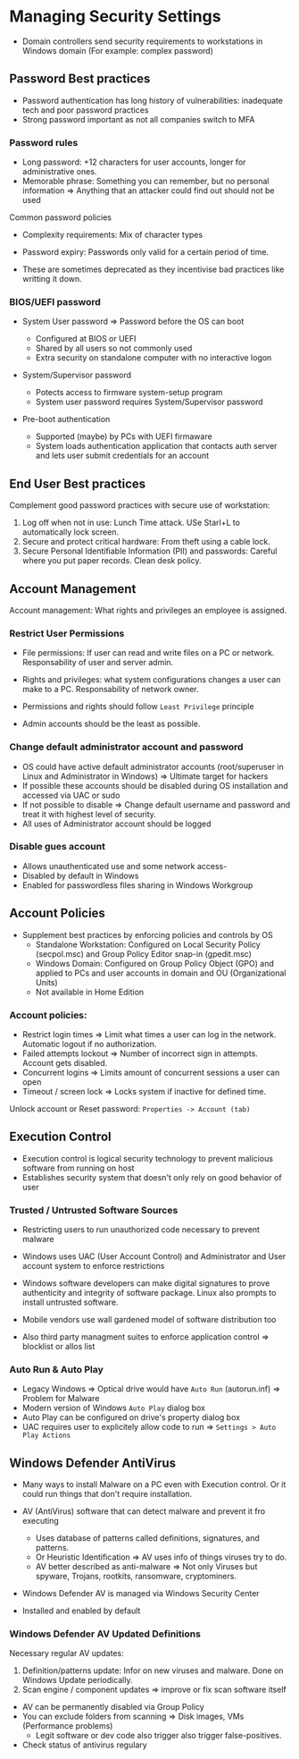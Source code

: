 # Managing Security Settings

- Domain controllers send security requirements to workstations in Windows domain (For example: complex password)

## Password Best practices

- Password authentication has long history of vulnerabilities: inadequate tech and poor password practices
- Strong password important as not all companies switch to MFA

### Password rules
- Long password: +12 characters for user accounts, longer for administrative ones.
- Memorable phrase: Something you can remember, but no personal information => Anything that an attacker could find out should not be used

Common password policies
- Complexity requirements: Mix of character types 
- Password expiry: Passwords only valid for a certain period of time.

- These are sometimes deprecated as they incentivise bad practices like writting it down.

### BIOS/UEFI password
- System User password => Password before the OS can boot
    - Configured at BIOS or UEFI
    - Shared by all users so not commonly used
    - Extra security on standalone computer with no interactive logon

- System/Supervisor password
    - Potects access to firmware system-setup program
    - System user password requires System/Supervisor password

- Pre-boot authentication
    - Supported (maybe) by PCs with UEFI firmaware
    - System loads authentication application that contacts auth server and lets user submit credentials for an account

## End User Best practices

Complement good password practices with secure use of workstation:
1. Log off when not in use: Lunch Time attack. USe Starl+L to automatically lock screen.
2. Secure and protect critical hardware: From theft using a cable lock.
3. Secure Personal Identifiable Information (PII) and passwords: Careful where you put paper records. Clean desk policy.

## Account Management

Account management: What rights and privileges an employee is assigned.

### Restrict User Permissions

- File permissions: If user can read and write files on a PC or network. Responsability of user and server admin.
- Rights and privileges: what system configurations changes a user can make to a PC. Responsability of network owner.

- Permissions and rights should follow `Least Privilege` principle
- Admin accounts should be the least as possible.

### Change default administrator account and password
- OS could have active default administrator accounts (root/superuser in Linux and Administrator in Windows) => Ultimate target for hackers
- If possible these accounts should be disabled during OS installation and accessed via UAC or sudo
- If not possible to disable => Change default username and password and treat it with highest level of security.
- All uses of Administrator account should be logged

### Disable gues account
- Allows unauthenticated use and some network access-
- Disabled by default in Windows
- Enabled for passwordless files sharing in Windows Workgroup

## Account Policies
- Supplement best practices by enforcing policies and controls by OS
    - Standalone Workstation: Configured on Local Security Policy (secpol.msc) and Group Policy Editor snap-in (gpedit.msc)
    - Windows Domain: Configured on Group Policy Object (GPO) and applied to PCs and user accounts in domain and OU (Organizational Units)
    - Not available in Home Edition

### Account policies:
- Restrict login times => Limit what times a user can log in the network. Automatic logout if no authorization.
- Failed attempts lockout => Number of incorrect sign in attempts. Account gets disabled.
- Concurrent logins => Limits amount of concurrent sessions a user can open
- Timeout / screen lock => Locks system if inactive for defined time.

Unlock account or Reset password: `Properties -> Account (tab)`

## Execution Control

- Execution control is logical security technology to prevent malicious software from running on host
- Establishes security system that doesn't only rely on good behavior of user

### Trusted / Untrusted Software Sources

- Restricting users to run unauthorized code necessary to prevent malware
- Windows uses UAC (User Account Control) and Administrator and User account system to enforce restrictions

- Windows software developers can make digital signatures to prove authenticity and integrity of software package. Linux also prompts to install untrusted software.
- Mobile vendors use wall gardened model of software distribution too
- Also third party managment suites to enforce application control => blocklist or allos list

### Auto Run & Auto Play

- Legacy Windows => Optical drive would have `Auto Run` (autorun.inf) => Problem for Malware
- Modern version of Windows `Auto Play` dialog box
- Auto Play can be configured on drive's property dialog box
- UAC requires user to explicitely allow code to run => `Settings > Auto Play Actions`

## Windows Defender AntiVirus
- Many ways to install Malware on a PC even with Execution control. Or it could run things that don't require installation.
- AV (AntiVirus) software that can detect malware and prevent it fro executing
    - Uses database of patterns called definitions, signatures, and patterns.
    - Or Heuristic Identification => AV uses info of things viruses try to do.
    - AV better described as anti-malware => Not only Viruses but spyware, Trojans, rootkits, ransomware, cryptominers.

- Windows Defender AV is managed via Windows Security Center
- Installed and enabled by default

### Windows Defender AV Updated Definitions
Necessary regular AV updates:
1. Definition/patterns update: Infor on new viruses and malware. Done on Windows Update periodically.
2. Scan engine / component updates => improve or fix scan software itself

- AV can be permanently disabled via Group Policy
- You can exclude folders from scanning => Disk images, VMs (Performance problems)
    - Legit software or dev code also trigger also trigger false-positives.
- Check status of antivirus regulary







